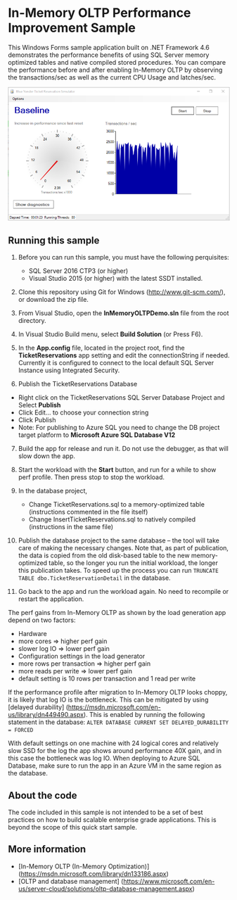 # In-Memory OLTP Performance Improvement Sample

This Windows Forms sample application built on .NET Framework 4.6  demonstrates the performance benefits of using SQL Server memory optimized tables and native compiled stored procedures. You can compare the performance before and after enabling In-Memory OLTP by observing the transactions/sec as well as the current CPU Usage and latches/sec.

![Alt text](Screenshots/1.png "Ticket Reservations")

## Running this sample
1. Before you can run this sample, you must have the following perquisites:
	- SQL Server 2016 CTP3 (or higher)
	- Visual Studio 2015 (or higher) with the latest SSDT installed.

2. Clone this repository using Git for Windows (http://www.git-scm.com/), or download the zip file.

3. From Visual Studio, open the **InMemoryOLTPDemo.sln** file from the root directory.

4. In Visual Studio Build menu, select **Build Solution** (or Press F6).

5. In the **App.config** file, located in the project root, find the **TicketReservations** app setting and edit the connectionString if needed. Currently it is configured to connect to the local default SQL Server Instance using Integrated Security.

6. Publish the TicketReservations Database
  - Right click on the TicketReservations SQL Server Database Project and Select **Publish**
  - Click Edit... to choose your connection string
  - Click Publish
  - Note: For publishing to Azure SQL you need to change the DB project target platform to **Microsoft Azure SQL Database V12**

7. Build the app for release and run it. Do not use the debugger, as that will slow down the app.

8. Start the workload with the **Start** button, and run for a while to show perf profile. Then press stop to stop the workload.

9. In the database project,
	- Change TicketReservations.sql to a memory-optimized table (instructions commented in the file itself)
	- Change InsertTicketReservations.sql to natively compiled (instructions in the same file)

10. Publish the database project to the same database – the tool will take care of making the necessary changes.
		Note that, as part of publication, the data is copied from the old disk-based table to the new memory-optimized table, so the longer you run the initial workload, the longer this publication takes. To speed up the process you can run `TRUNCATE TABLE dbo.TicketReservationDetail` in the database.

11. Go back to the app and run the workload again. No need to recompile or restart the application.

The perf gains from In-Memory OLTP as shown by the load generation app depend on two factors:
-	Hardware
  -	more cores => higher perf gain
  -	slower log IO => lower perf gain
-	Configuration settings in the load generator
  -	more rows per transaction => higher perf gain
  -	more reads per write => lower perf gain
  -	default setting is 10 rows per transaction and 1 read per write

If the performance profile after migration to In-Memory OLTP looks choppy, it is likely that log IO is the bottleneck. This can be mitigated by using [delayed durability] (https://msdn.microsoft.com/en-us/library/dn449490.aspx). This is enabled by running the following statement in the database:
	`ALTER DATABASE CURRENT SET DELAYED_DURABILITY = FORCED`

With default settings on one machine with 24 logical cores and relatively slow SSD for the log the app shows around performance 40X gain, and in this case the bottleneck was log IO.
When deploying to Azure SQL Database, make sure to run the app in an Azure VM in the same region as the database.

## About the code
The code included in this sample is not intended to be a set of best practices on how to build scalable enterprise grade applications. This is beyond the scope of this quick start sample.

## More information
- [In-Memory OLTP (In-Memory Optimization)] (https://msdn.microsoft.com/library/dn133186.aspx)
- [OLTP and database management] (https://www.microsoft.com/en-us/server-cloud/solutions/oltp-database-management.aspx)
